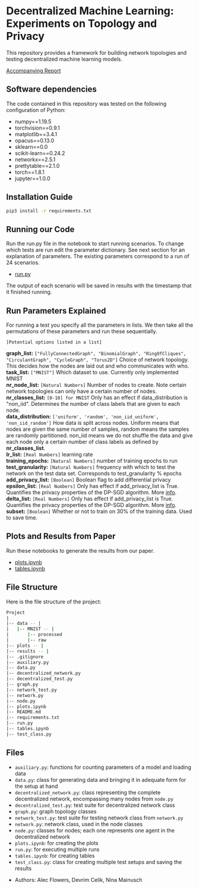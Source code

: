 Decentralized Machine Learning: Experiments on Topology and Privacy
======================================================================

This repository provides a framework for building network topologies and testing decentralized machine learning models.

[Accompanying Report](https://github.com/Devrim-Celik/OptimML/tree/main/report/OptML_Project_Report.pdf)

## Software dependencies

The code contained in this repository was tested on the following configuration of Python:

- numpy==1.19.5
- torchvision==0.9.1
- matplotlib==3.4.1
- opacus==0.13.0
- sklearn==0.0
- scikit-learn==0.24.2
- networkx==2.5.1
- prettytable==2.1.0
- torch==1.8.1
- jupyter==1.0.0

## Installation Guide

```bash
pip3 install -r requirements.txt
```

## Running our Code

Run the run.py file in the notebook to start running scenarios. To change which tests are run edit the parameter dictionary.
See next section for an explanation of parameters. The existing parameters correspond to a run of 24 scenarios.

 - [run.py](run.py)

The output of each scenario will be saved in results with the timestamp that it finished running.

## Run Parameters Explained
For running a test you specify all the parameters in lists. We then take all the permutations of these parameters and run these sequentially.

```[Potential options listed in a list]```

**graph_list:** ```["FullyConnectedGraph", "BinomialGraph", "RingOfCliques", "CirculantGraph", "CycleGraph", "Torus2D"]``` Choice of network topology. This decides how the nodes are laid out and who communicates with who. <br/>
**task_list:** ```["MNIST"]``` Which dataset to use. Currently only implemented MNIST <br/>
**nr_node_list:**  ```[Natural Numbers]``` Number of nodes to create. Note certain network topologies can only have a certain number of nodes. <br/>
**nr_classes_list:** ```[0-10] for MNIST``` Only has an effect if data_distribution is "non_iid". Determines the number of class labels that are given to each node. <br/>
**data_distribution:** ```['uniform', 'random', 'non_iid_uniform', 'non_iid_random']``` How data is split across nodes. Uniform means that nodes are given the same number of samples, random means the samples are randomly partitioned. non_iid means we do not shuffle the data and give each node only a certain number of class labels as defined by **nr_classes_list**.<br/>
**lr_list:** ```[Real Numbers]``` learning rate<br/>
**training_epochs:** ```[Natural Numbers]``` number of training epochs to run<br/>
**test_granularity:** ```[Natural Numbers]``` frequency with which to test the network on the test data set. Corresponds to test_granularity % epochs<br/>
**add_privacy_list:** ```[Boolean]``` Boolean flag to add differential privacy<br/>
**epsilon_list:** ```[Real Numbers]``` Only has effect if add_privacy_list is True. Quantifies the privacy properties of the DP-SGD algorithm. More [info](https://opacus.ai/docs/faq). <br/>
**delta_list:** ```[Real Numbers]``` Only has effect if add_privacy_list is True. Quantifies the privacy properties of the DP-SGD algorithm. More [info](https://opacus.ai/docs/faq). <br/>
**subset:** ```[Boolean]``` Whether or not to train on 30% of the training data. Used to save time. <br/>

## Plots and Results from Paper

Run these notebooks to generate the results from our paper.

- [plots.ipynb](plots.ipynb)
- [tables.ipynb](tables.ipynb)


## File Structure
Here is the file structure of the project:
```bash
Project
|
|-- data -- |
|   |-- MNIST -- |
|       |-- processed
|       |-- raw
|-- plots -- |
|-- results -- |
|-- .gitignore
|-- auxiliary.py
|-- data.py
|-- decentralized_network.py
|-- decentralized_test.py
|-- graph.py
|-- network_test.py
|-- network.py
|-- node.py
|-- plots.ipynb
|-- README.md
|-- requirements.txt
|-- run.py
|-- tables.ipynb
|-- test_class.py

```

## Files
* `auxiliary.py`: functions for counting parameters of a model and loading data
* `data.py`: class for generating data and bringing it in adequate form for the setup at hand
* `decentralized_network.py`: class representing the complete decentralized network, encompassing many nodes from `node.py`
* `decentralized_test.py`: test suite for decentralized network class
* `graph.py`: graph topology classes
* `network_test.py`: test suite for testing network class from `network.py`
* `network.py`: network class, used in the node classes
* `node.py`: classes for nodes; each one represents one agent in the decentralized network
* `plots.ipynb`: for creating the plots
* `run.py`: for executing multiple runs
* `tables.ipynb`: for creating tables
* `test_class.py`: class for creating multiple test setups and saving the results


- Authors: Alec Flowers, Devrim Celik, Nina Mainusch
